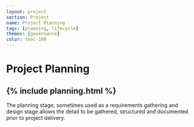 ```yaml
---
layout: project
section: Project
name: Project Planning
tags: [planning, lifecycle]
themes: [governance]
color: teal-100
---
```


# Project Planning

{% include planning.html %}
---

The planning stage, sometimes used as a requirements gathering and design stage allows the detail to be gathered, structured and documented prior to project delivery.
